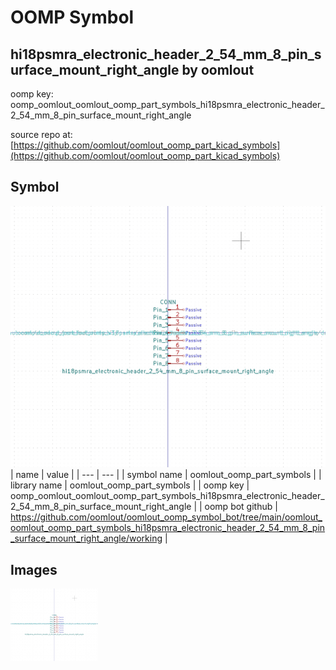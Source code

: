 # OOMP Symbol  
## hi18psmra_electronic_header_2_54_mm_8_pin_surface_mount_right_angle  by oomlout  
  
oomp key: oomp_oomlout_oomlout_oomp_part_symbols_hi18psmra_electronic_header_2_54_mm_8_pin_surface_mount_right_angle  
  
source repo at: [https://github.com/oomlout/oomlout_oomp_part_kicad_symbols](https://github.com/oomlout/oomlout_oomp_part_kicad_symbols)  
## Symbol  
  
[![working.png](working_600.png)](working.png)  
| name | value | 
| --- | --- | 
| symbol name | oomlout_oomp_part_symbols | 
| library name | oomlout_oomp_part_symbols | 
| oomp key | oomp_oomlout_oomlout_oomp_part_symbols_hi18psmra_electronic_header_2_54_mm_8_pin_surface_mount_right_angle | 
| oomp bot github | https://github.com/oomlout/oomlout_oomp_symbol_bot/tree/main/oomlout_oomlout_oomp_part_symbols_hi18psmra_electronic_header_2_54_mm_8_pin_surface_mount_right_angle/working | 
## Images  
  
[![working.png](working_140.png)](working.png)  
